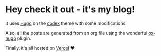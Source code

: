 # Hey check it out - it's my blog!

It uses [Hugo](https://gohugo.io) on the [codex](https://themes.gohugo.io/hugo-theme-codex/) theme with some modifications. 

Also, all the posts are generated from an org file using the wonderful [ox-hugo](https://ox-hugo.scripter.co/) plugin.

Finally, it's all hosted on [Vercel](https://vercel.com/) :heart:

